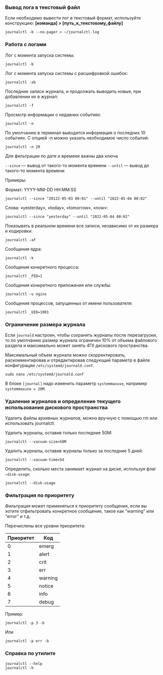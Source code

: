 ### Вывод лога в текстовый файл

Если необходимо вывести лог в текстовый формат, используйте конструкцию: **[команда] > [путь_к_текстовому_файлу]**

```shell
journalctl -b --no-pager > ~/journalctl.log
```

### Работа с логами

Лог с момента запуска системы:

```shell
journalctl -b
```

Лог с момента запуска системы с расшифровкой ошибок:

```shell
journalctl -xb
```

Последние записи журнала, и продолжать выводить новые, при добавлении их в журнал:

```shell
journalctl -f
```

Просмотр информации о недавних событиях:

```shell
journalctl -n
```

По умолчанию в терминал выводится информация о последних 10 событиях. С опцией -n можно указать необходимое число событий:

```shell
journalctl -n 20
```

Для фильтрации по дате и времени важны два ключа

`--since` — вывод от такого-то момента времени
`--until` — вывод до такого-то момента времени

Примеры:

Формат: YYYY-MM-DD HH:MM:SS

```shell
journalctl --since "20122-05-03 00:01" --until "2022-05-04 00:02"
```

Слова: «yesterday», «today», «tomorrow», «now»:

```shell
journalctl --since "yesterday" --until "2022-05-04 00:02"
```

Показывать в реальном времени все записи, независимо от их размера и кодировки:

```shell
journalctl -af
```

Сообщения ядра:

```shell
journalctl -k
```

Сообщения конкретного процесса:

```shell
journalctl _PID=1
```

Сообщения конкретного приложения или службы:

```shell
journalctl -u nginx
```

Сообщения процессов, запущенных от имени пользователя:

```shell
journalctl _UID=1001
```

### Ограничение размера журнала

Если `journald` настроен, чтобы сохранять журналы после перезагрузки, то по умолчанию размер журнала ограничен 10% от объема файлового раздела и максимально может занять 4Гб дискового пространства.

Максимальный объем журнала можно скорректировать, раскомментировав и отредактировав следующий параметр в файле конфигурации `/etc/systemd/journald.conf`.

```shell
sudo nano /etc/systemd/journald.conf  
```

В блоке `[journal]` надо изменить параметр `systemmaxuse`, например `systemmaxuse = 20M`.

### Удаление журналов и определение текущего использования дискового пространства

Удалить файлы архивных журналов, можно вручную с помощью rm или использовать journalctl.

Удалить журналы, оставив только последние 50M:

```shell
journalctl --vacuum-size=50M
```

Удалить журналы, оставив журналы только за последние 5 дней:

```shell
journalctl --vacuum-time=5d
```

Определить, сколько места занимает журнал на диске, используя флаг `—disk-usage`:

```shell
journalctl --disk-usage
```

### Фильтрация по приоритету

Фильтрация может применяться к приоритету сообщения, если вы хотите отфильтровать конкретное сообщение, такое как “warning” или “error” и т.д.

Перечислены все уровни приоритета:

|Приоритет|Код|
|---|---|
|0|emerg|
|1|alert|
|2|crit|
|3|err|
|4|warning|
|5|notice|
|6|info|
|7|debug|

Пример:

```shell
journalctl -p 3 -b
```

Или

```shell
journalctl -p err -b
```

### Справка по утилите

```shell
journalctl --help
journalctl -h
```
